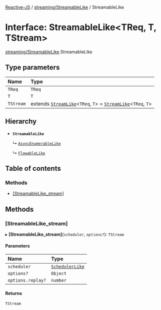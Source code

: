 [Reactive-JS](../README.md) / [streaming/StreamableLike](../modules/streaming_StreamableLike.md) / StreamableLike

# Interface: StreamableLike<TReq, T, TStream\>

[streaming/StreamableLike](../modules/streaming_StreamableLike.md).StreamableLike

## Type parameters

| Name | Type |
| :------ | :------ |
| `TReq` | `TReq` |
| `T` | `T` |
| `TStream` | extends [`StreamLike`](streaming_StreamLike.StreamLike.md)<`TReq`, `T`\> = [`StreamLike`](streaming_StreamLike.StreamLike.md)<`TReq`, `T`\> |

## Hierarchy

- **`StreamableLike`**

  ↳ [`AsyncEnumerableLike`](ix_AsyncEnumerableLike.AsyncEnumerableLike.md)

  ↳ [`FlowableLike`](streaming_FlowableLike.FlowableLike.md)

## Table of contents

### Methods

- [[StreamableLike\_stream]](streaming_StreamableLike.StreamableLike.md#[streamablelike_stream])

## Methods

### [StreamableLike\_stream]

▸ **[StreamableLike_stream]**(`scheduler`, `options?`): `TStream`

#### Parameters

| Name | Type |
| :------ | :------ |
| `scheduler` | [`SchedulerLike`](scheduling_SchedulerLike.SchedulerLike.md) |
| `options?` | `Object` |
| `options.replay?` | `number` |

#### Returns

`TStream`
